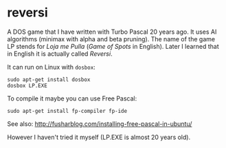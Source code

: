 reversi
=======

A DOS game that I have written with Turbo Pascal 20 years ago. It uses AI algorithms (minimax with alpha and beta pruning). The name of the game LP stends for *Loja me Pulla* (*Game of Spots* in English). Later I learned that in English it is actually called *Reversi*.

It can run on Linux with `dosbox`:
```
sudo apt-get install dosbox
dosbox LP.EXE
```

To compile it maybe you can use Free Pascal:
```
sudo apt-get install fp-compiler fp-ide
```
See also: http://fusharblog.com/installing-free-pascal-in-ubuntu/

However I haven't tried it myself (LP.EXE is almost 20 years old).
